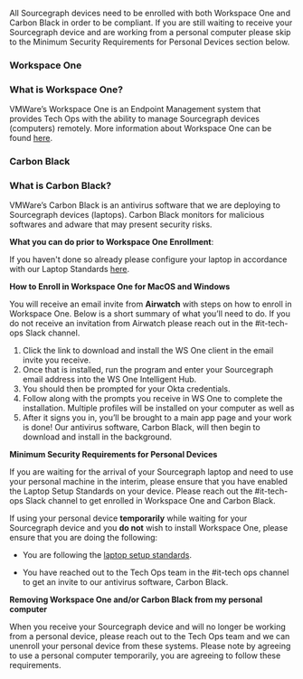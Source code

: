  All Sourcegraph devices need to be enrolled with both Workspace One and Carbon Black in order to be compliant. If you are still waiting to receive your Sourcegraph device and are working from a personal computer please skip to the Minimum Security Requirements for Personal Devices section below. 


### **Workspace One**


### **What is Workspace One?**

VMWare’s Workspace One is an Endpoint Management system that provides Tech Ops with the ability to manage Sourcegraph devices (computers) remotely. More information about Workspace One can be found [here](https://www.vmware.com/products/workspace-one.html). 

### **Carbon Black**

### **What is Carbon Black?**

VMWare’s Carbon Black is an antivirus software that we are deploying to Sourcegraph devices (laptops). Carbon Black monitors for malicious softwares and adware that may present security risks. 

**What you can do prior to Workspace One Enrollment**:

If you haven't done so already please configure your laptop in accordance with our Laptop Standards [here](https://handbook.sourcegraph.com/departments/tech-ops/process/internal_security#laptop-setup-standards).

**How to Enroll in Workspace One for MacOS and Windows**

You will receive an email invite from **Airwatch** with steps on how to enroll in Workspace One. Below is a short summary of what you’ll need to do. If you do not receive an invitation from Airwatch please reach out in the #it-tech-ops Slack channel. 



1. Click the link to download and install the WS One client in the email invite you receive.
2. Once that is installed, run the program and enter your Sourcegraph email address into the WS One Intelligent Hub.
3. You should then be prompted for your Okta credentials.
4. Follow along with the prompts you receive in WS One to complete the installation. Multiple profiles will be installed on your computer as well as
5. After it signs you in, you’ll be brought to a main app page and your work is done! Our antivirus software, Carbon Black, will then begin to download and install in the background.

**Minimum Security Requirements for Personal Devices**

If you are waiting for the arrival of your Sourcegraph laptop and need to use your personal machine in the interim, please ensure that you have enabled the Laptop Setup Standards on your device. Please reach out the #it-tech-ops Slack channel to get enrolled in Workspace One and Carbon Black.

If using your personal device **temporarily** while waiting for your Sourcegraph device and you **do not** wish to install Workspace One, please ensure that you are doing the following: 



* You are following the [laptop setup standards](https://handbook.sourcegraph.com/departments/tech-ops/process/internal_security#laptop-setup-standards).

* You have reached out to the Tech Ops team in the #it-tech ops channel to get an invite to our antivirus software, Carbon Black. 

**Removing Workspace One and/or Carbon Black from my personal computer**

When you receive your Sourcegraph device and will no longer be working from a personal device, please reach out to the Tech Ops team and we can unenroll your personal device from these systems.  Please note by agreeing to use a personal computer temporarily, you are agreeing to follow these requirements.
